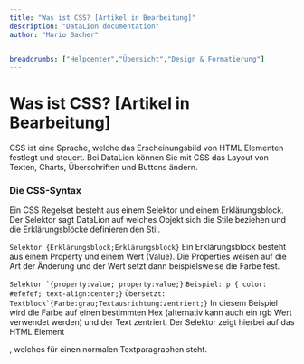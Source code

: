 ```yaml
---
title: "Was ist CSS? [Artikel in Bearbeitung]"
description: "DataLion documentation"
author: "Mario Bacher"


breadcrumbs: ["Helpcenter","Übersicht","Design & Formatierung"]
---
```


# Was ist CSS? [Artikel in Bearbeitung]

CSS ist eine Sprache, welche das Erscheinungsbild von HTML Elementen festlegt und steuert. Bei DataLion können Sie mit CSS das Layout von Texten, Charts, Überschriften und Buttons ändern.

### **Die CSS-Syntax**

Ein CSS Regelset besteht aus einem Selektor und einem Erklärungsblock. Der Selektor sagt DataLion auf welches Objekt sich die Stile beziehen und die Erklärungsblöcke definieren den Stil.

``
Selektor {Erklärungsblock;Erklärungsblock}
``
Ein Erklärungsblock besteht aus einem Property und einem Wert (Value). Die Properties weisen auf die Art der Änderung und der Wert setzt dann beispielsweise die Farbe fest.

``
Selektor `{property:value; property:value;}
``
``
Beispiel: p { color: #efefef; text-align:center;}
``
``
Übersetzt: Textblock`{Farbe:grau;Textausrichtung:zentriert;}
``
In diesem Beispiel wird die Farbe auf einen bestimmten Hex (alternativ kann auch ein rgb Wert verwendet werden) und der Text zentriert. Der Selektor zeigt hierbei auf das HTML Element <p>, welches für einen normalen Textparagraphen steht.
